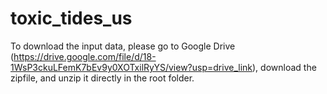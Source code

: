 # toxic_tides_us

To download the input data, please go to Google Drive (https://drive.google.com/file/d/18-1WsP3ckuLFemK7bEv9y0XOTxilRyYS/view?usp=drive_link), download the zipfile, and unzip it directly in the root folder.
